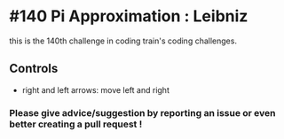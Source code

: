 # #140 Pi Approximation : Leibniz

this is the 140th challenge in coding train's coding challenges.

## Controls

- right and left arrows: move left and right

### Please give advice/suggestion by reporting an issue or even better creating a pull request !

